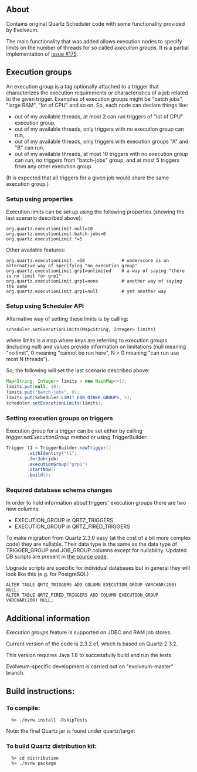 
## About
Contains original Quartz Scheduler code with some functionality provided by Evolveum.

The main functionality that was added allows execution nodes to specify limits on the number of threads 
for so called _execution groups_. It is a partial implementation of [issue #175](https://github.com/quartz-scheduler/quartz/issues/175).

## Execution groups
An execution group is a tag optionally attached to a trigger that characterizes the execution requirements 
or characteristics of a job related to the given trigger. Examples of execution groups might be "batch jobs", "large RAM", 
"lot of CPU" and so on. So, each node can declare things like:

- out of my available threads, at most 2 can run triggers of "lot of CPU" execution group,
- out of my available threads, only triggers with no execution group can run,
- out of my available threads, only triggers with execution groups "A" and "B" can run,
- out of my available threads, at most 10 triggers with no execution group can run, no triggers from "batch-jobs" group, and at most 5 triggers from any other execution group. 

(It is expected that all triggers for a given job would share the same execution group.)

### Setup using properties
Execution limits can be set up using the following properties (showing the last scenario described above):

```
org.quartz.executionLimit.null=10
org.quartz.executionLimit.batch-jobs=0
org.quartz.executionLimit.*=5
```

Other available features:

```
org.quartz.executionLimit._=10              # underscore is an alternative way of specifying "no execution group"
org.quartz.executionLimit.grp1=unlimited    # a way of saying "there is no limit for grp1"
org.quartz.executionLimit.grp1=none         # another way of saying the same
org.quartz.executionLimit.grp1=null         # yet another way
```

### Setup using Scheduler API
Alternative way of setting these limits is by calling: 

```
scheduler.setExecutionLimits(Map<String, Integer> limits)
``` 

where limits is a map where keys are referring to execution groups (including null) and values provide information 
on limitations (null meaning "no limit", 0 meaning "cannot be run here", N > 0 meaning "can run use most N threads").

So, the following will set the last scenario described above:

```java
Map<String, Integer> limits = new HashMap<>();
limits.put(null, 10);
limits.put("batch-jobs", 0); 
limits.put(Scheduler.LIMIT_FOR_OTHER_GROUPS, 5);
scheduler.setExecutionLimits(limits);
``` 

### Setting execution groups on triggers
Execution group for a trigger can be set either by calling _trigger.setExecutionGroup_ method or using TriggerBuilder:
```java
Trigger t1 = TriggerBuilder.newTrigger()
        .withIdentity("t1")
        .forJob(job)
        .executionGroup("grp1")
        .startNow()
        .build();
``` 

### Required database schema changes
In order to hold information about triggers' execution groups there are two new columns:
- EXECUTION_GROUP in QRTZ_TRIGGERS
- EXECUTION_GROUP in QRTZ_FIRED_TRIGGERS

To make migration from Quartz 2.3.0 easy (at the cost of a bit more complex code) they are nullable. Their data type is the
same as the data type of TRIGGER_GROUP and JOB_GROUP columns except for nullability. Updated DB scripts are present in 
[the source code](https://github.com/Evolveum/quartz/tree/evolveum-master/quartz-core/src/main/resources/org/quartz/impl/jdbcjobstore). 

Upgrade scripts are specific for individual databases but in general they will look like this (e.g. for PostgreSQL)
```
ALTER TABLE QRTZ_TRIGGERS ADD COLUMN EXECUTION_GROUP VARCHAR(200) NULL;
ALTER TABLE QRTZ_FIRED_TRIGGERS ADD COLUMN EXECUTION_GROUP VARCHAR(200) NULL;
```

## Additional information
_Execution groups_ feature is supported on JDBC and RAM job stores.

Current version of the code is 2.3.2.e1, which is based on Quartz 2.3.2.

This version requires Java 1.8 to successfully build and run the tests.  

Evolveum-specific development is carried out on "evolveum-master" branch. 

## Build instructions:

### To compile:
```
  %> ./mvnw install -DskipTests
```

Note:  the final Quartz jar is found under quartz/target 

### To build Quartz distribution kit:
```
  %> cd distribution
  %> ./mvnw package
```

